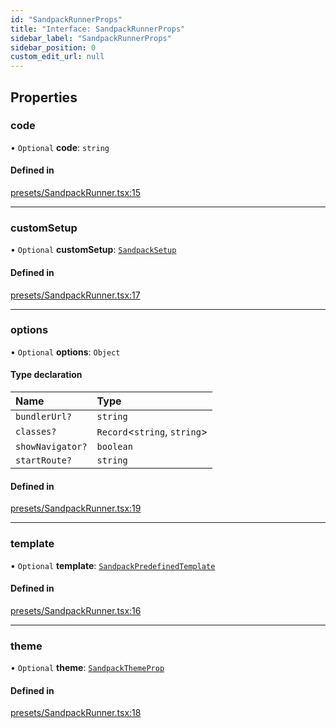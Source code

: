 ```yaml
---
id: "SandpackRunnerProps"
title: "Interface: SandpackRunnerProps"
sidebar_label: "SandpackRunnerProps"
sidebar_position: 0
custom_edit_url: null
---
```


## Properties

### code

• `Optional` **code**: `string`

#### Defined in

[presets/SandpackRunner.tsx:15](https://github.com/codesandbox/sandpack/blob/ce1032c/sandpack-react/src/presets/SandpackRunner.tsx#L15)

___

### customSetup

• `Optional` **customSetup**: [`SandpackSetup`](SandpackSetup)

#### Defined in

[presets/SandpackRunner.tsx:17](https://github.com/codesandbox/sandpack/blob/ce1032c/sandpack-react/src/presets/SandpackRunner.tsx#L17)

___

### options

• `Optional` **options**: `Object`

#### Type declaration

| Name | Type |
| :------ | :------ |
| `bundlerUrl?` | `string` |
| `classes?` | `Record`<`string`, `string`\> |
| `showNavigator?` | `boolean` |
| `startRoute?` | `string` |

#### Defined in

[presets/SandpackRunner.tsx:19](https://github.com/codesandbox/sandpack/blob/ce1032c/sandpack-react/src/presets/SandpackRunner.tsx#L19)

___

### template

• `Optional` **template**: [`SandpackPredefinedTemplate`](../#sandpackpredefinedtemplate)

#### Defined in

[presets/SandpackRunner.tsx:16](https://github.com/codesandbox/sandpack/blob/ce1032c/sandpack-react/src/presets/SandpackRunner.tsx#L16)

___

### theme

• `Optional` **theme**: [`SandpackThemeProp`](../#sandpackthemeprop)

#### Defined in

[presets/SandpackRunner.tsx:18](https://github.com/codesandbox/sandpack/blob/ce1032c/sandpack-react/src/presets/SandpackRunner.tsx#L18)

